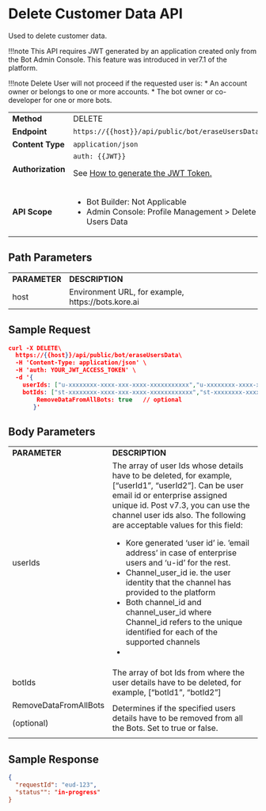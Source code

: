 # **Delete Customer Data API**

Used to delete customer data.

!!!note
    This API requires JWT generated by an application created only from the Bot Admin Console. This feature was introduced in ver7.1 of the platform.

!!!note
    Delete User will not proceed if the requested user is:
    * An account owner or belongs to one or more accounts.
    * The bot owner or co-developer for one or more bots.

<table>
  <tr>
   <td>
<strong>Method</strong>
   </td>
   <td>DELETE
   </td>
  </tr>
  <tr>
   <td><strong>Endpoint</strong>
   </td>
   <td><code>https://{{host}}/api/public/bot/eraseUsersData</code>
   </td>
  </tr>
  <tr>
   <td><strong>Content Type</strong>
   </td>
   <td><code>application/json</code>
   </td>
  </tr>
  <tr>
   <td><strong>Authorization</strong>
   </td>
   <td><code>auth: {{JWT}}</code>
<p>
See <a href="https://developer.kore.ai/docs/bots/api-guide/apis/#Generating_the_JWT_Token">How to generate the JWT Token.</a>
   </td>
  </tr>
  <tr>
   <td><strong>API Scope</strong>
   </td>
   <td>
<ul>

<li>Bot Builder: Not Applicable

<li>Admin Console: Profile Management > Delete Users Data
</li>
</ul>
   </td>
  </tr>
</table>


 


## Path Parameters


<table>
  <tr>
   <td><strong>PARAMETER</strong>
   </td>
   <td><strong>DESCRIPTION</strong>
   </td>
  </tr>
  <tr>
   <td>host
   </td>
   <td>Environment URL, for example, https://bots.kore.ai
   </td>
  </tr>
</table>


 


## Sample Request


```json
curl -X DELETE\
  https://{{host}}/api/public/bot/eraseUsersData\
  -H 'Content-Type: application/json' \
  -H 'auth: YOUR_JWT_ACCESS_TOKEN' \
  -d '{
  	userIds: ["u-xxxxxxxx-xxxx-xxx-xxxx-xxxxxxxxxxx","u-xxxxxxxx-xxxx-xxx-xxxx-xxxxxxxxxxx","u-xxxxxxxx-xxxx-xxx-xxxx-xxxxxxxxxxx"],
	botIds: ["st-xxxxxxxx-xxxx-xxx-xxxx-xxxxxxxxxxxx","st-xxxxxxxx-xxxx-xxx-xxxx-xxxxxxxxxxxx","x-xxxxxxxx-xxxx-xxx-xxxx-xxxxxxxxxxxx"]
        RemoveDataFromAllBots: true   // optional
       }'
```


 


## Body Parameters


<table>
  <tr>
   <td><strong>PARAMETER</strong>
   </td>
   <td><strong>DESCRIPTION</strong>
   </td>
  </tr>
  <tr>
   <td>userIds
   </td>
   <td>The array of user Ids whose details have to be deleted, for example, [“userId1”, “userId2”]. Can be user email id or enterprise assigned unique id. Post v7.3, you can use the channel user ids also. The following are acceptable values for this field:
<ul>

<li>Kore generated ‘user id’ ie. ’email address’ in case of enterprise users and ‘u-id’ for the rest.

<li>Channel_user_id ie. the user identity that the channel has provided to the platform

<li>Both channel_id and channel_user_id  where Channel_id refers to the unique identified for each of the supported channels

<li>
</li>
</ul>
   </td>
  </tr>
  <tr>
   <td>botIds
   </td>
   <td>The array of bot Ids from where the user details have to be deleted, for example, [“botId1”, “botId2”]
   </td>
  </tr>
  <tr>
   <td>RemoveDataFromAllBots
<p>
(optional)
   </td>
   <td>Determines if the specified users details have to be removed from all the Bots. Set to true or false.
   </td>
  </tr>
</table>

## Sample Response


```json
{
  "requestId": "eud-123",
  "status"": "in-progress"
}
```